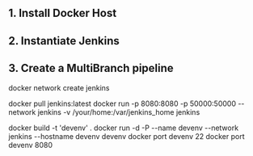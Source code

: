 ## 1. Install Docker Host

## 2. Instantiate Jenkins

## 3. Create a MultiBranch pipeline



docker network create jenkins

docker pull jenkins:latest
docker run -p 8080:8080 -p 50000:50000 --network jenkins -v /your/home:/var/jenkins_home jenkins


docker build -t 'devenv' . 
docker run -d -P --name devenv --network jenkins --hostname devenv devenv
docker port devenv 22
docker port devenv 8080